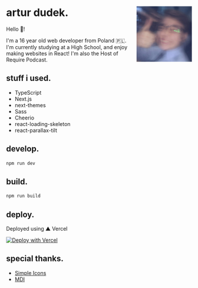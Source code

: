 <div>
  <img align="right" style="margin: 0 0 0 1rem;"  src="./public/me.jpg" width="150" />
  <h1>artur dudek.</h1>
  Hello 👋!
  
  I'm a 16 year old web developer from Poland 🇵🇱. I'm currently studying at a High School, and enjoy making websites in React! I'm also the Host of Require Podcast.
</div>

## stuff i used.

- TypeScript
- Next.js
- next-themes
- Sass
- Cheerio
- react-loading-skeleton
- react-parallax-tilt

## develop.

```bash
npm run dev
```

## build.

```bash
npm run build
```

## deploy.

Deployed using ▲ Vercel

[![Deploy with Vercel](https://vercel.com/button)](https://vercel.com/new/clone?repository-url=https%3A%2F%2Fgithub.com%2Fdatejer%2Fdudek.ga)

## special thanks.

- [Simple Icons](https://simpleicons.org/)
- [MDI](https://materialdesignicons.com/)
